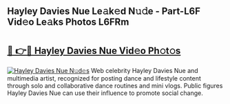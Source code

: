 ## Hayley Davies Nue Le𝚊k𝚎d N𝚞𝚍e - Part-L6F Vid𝚎o Le𝚊ks Photos L6FRm

# <h2><a href="http://fb3eul.evod.top/?m=Hayley+Davies+Nue">🔗 👉🔴 Hayley Davies Nue Vid𝚎o Ph𝚘t𝚘s</a></h2>

[![Hayley Davies Nue N𝚞d𝚎s](https://i.imgur.com/8V9OHl7.gif)](http://fb3eul.evod.top/?m=Hayley+Davies+Nue)
Web celebrity Hayley Davies Nue and multimedia artist, recognized for posting dance and lifestyle content through solo and collaborative dance routines and mini vlogs. Public figures Hayley Davies Nue can use their influence to promote social change. 
